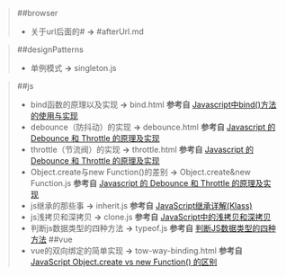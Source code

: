 >##browser
>+ 关于url后面的#  **->** #afterUrl.md

>##designPatterns
>+ 单例模式  **->** singleton.js

>##js
>+ bind函数的原理以及实现 **->** bind.html **参考自** [Javascript中bind()方法的使用与实现](https://segmentfault.com/a/1190000002662251)
>+ debounce（防抖动）的实现 **->** debounce.html **参考自** [Javascript 的 Debounce 和 Throttle 的原理及实现](https://github.com/lishengzxc/bblog/issues/7)
>+ throttle（节流阀）的实现 **->** throttle.html **参考自** [Javascript 的 Debounce 和 Throttle 的原理及实现](https://github.com/lishengzxc/bblog/issues/7)
>+ Object.create与new Function()的差别 **->** Object.create&new Function.js **参考自** [Javascript 的 Debounce 和 Throttle 的原理及实现](https://github.com/lishengzxc/bblog/issues/7)
>+ js继承的那些事 **->** inherit.js **参考自** [JavaScript继承详解(Klass)](https://www.jianshu.com/p/b0b8154a58e0)
>+ js浅拷贝和深拷贝 **->** clone.js **参考自** [JavaScript中的浅拷贝和深拷贝](https://segmentfault.com/a/1190000008637489)
>+ 判断js数据类型的四种方法 **->** typeof.js **参考自** [判断JS数据类型的四种方法](https://www.cnblogs.com/onepixel/p/5126046.html)
>##vue
>+ vue的双向绑定的简单实现 **->** tow-way-binding.html **参考自** [JavaScript Object.create vs new Function() 的区别](http://fe2x.cc/2017/10/14/Object-create-and-new-JavaScript/)
